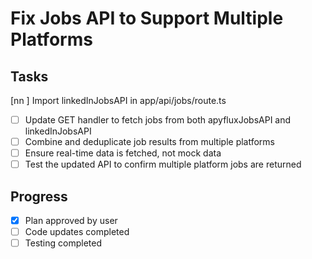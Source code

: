 # Fix Jobs API to Support Multiple Platforms

## Tasks
[nn ] Import linkedInJobsAPI in app/api/jobs/route.ts
- [ ] Update GET handler to fetch jobs from both apyfluxJobsAPI and linkedInJobsAPI
- [ ] Combine and deduplicate job results from multiple platforms
- [ ] Ensure real-time data is fetched, not mock data
- [ ] Test the updated API to confirm multiple platform jobs are returned

## Progress
- [x] Plan approved by user
- [ ] Code updates completed
- [ ] Testing completed
